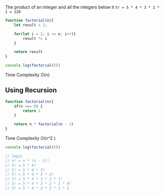 The product of an integer and all the integers below it
`5! = 5 * 4 * 3 * 2 * 1 = 120`

```js
function factorial(n){
    let result = 1;

    for(let i = 2; i <= n; i++){
        result *= i
    }

    return result
}

console.log(factorial(5))
```

Time Complexity
O(n)

## Using Recursion

```js
function factorial(n){
    if(n === 0) {
        return 1
    }

    return n * factorial(n - 1)
}
```

Time Complexity
O(n^2 )

```js
console.log(factorial(5))

// logic
// n! = n * (n - 1)!
// 5! = 5 * 4!
// 5! = 5 * 4 * 3!
// 5! = 5 * 4 * 3 * 2!
// 5! = 5 * 4 * 3 * 2 * 1!
// 5! = 5 * 4 * 3 * 2 * 1 * 0!
// 5! = 5 * 4 * 3 * 2 * 1 * 1
```


